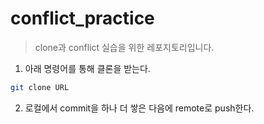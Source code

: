 # conflict_practice
> clone과 conflict 실습을 위한 레포지토리입니다.

1. 아래 명령어를 통해 클론을 받는다.
```bash
git clone URL
```

2. 로컬에서 commit을 하나 더 쌓은 다음에 remote로 push한다.